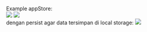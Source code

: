 
Example appStore:
<br/>
<img src="https://github.com/user-attachments/assets/d1aa2359-f0ae-4ab4-8140-83741819e8fe"/>
<img src="https://github.com/user-attachments/assets/d8ef98c5-08fe-460a-b795-cb0d43cd5204"/>
<br/>
dengan persist agar data tersimpan di local storage:
<img src="https://github.com/user-attachments/assets/2af95395-82cb-482e-9a42-ec6819f2c4e5"/>


